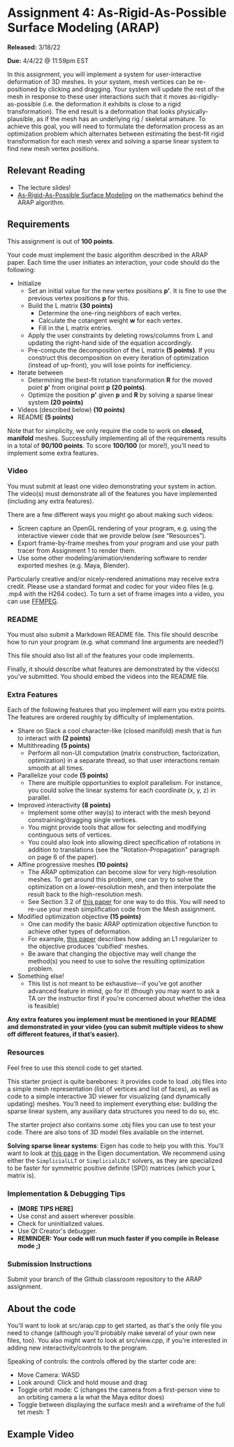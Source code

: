 # Assignment 4: As-Rigid-As-Possible Surface Modeling (ARAP)


**Released:** 3/18/22

**Due:** 4/4/22 @ 11:59pm EST

In this assignment, you will implement a system for user-interactive deformation of 3D meshes. In your system, mesh vertices can be re-positioned by clicking and dragging. Your system will update the rest of the mesh in response to these user interactions such that it moves as-rigidly-as-possible (i.e. the deformation it exhibits is close to a rigid transformation). The end result is a deformation that looks physically-plausible, as if the mesh has an underlying rig / skeletal armature. To achieve this goal, you will need to formulate the deformation process as an optimization problem which alternates between estimating the best-fit rigid transformation for each mesh verex and solving a sparse linear system to find new mesh vertex positions.


## Relevant Reading

- The lecture slides!
- [As-Rigid-As-Possible Surface Modeling](https://igl.ethz.ch/projects/ARAP/arap_web.pdf) on the mathematics behind the ARAP algorithm.


## Requirements

This assignment is out of **100 points**.

Your code must implement the basic algorithm described in the ARAP paper. Each time the user initiates an interaction, your code should do the following:

* Initialize
  * Set an initial value for the new vertex positions **p'**. It is fine to use the previous vertex positions **p** for this.
  * Build the L matrix **(30 points)**
    * Determine the one-ring neighbors of each vertex.
    * Calculate the cotangent weight **w** for each vertex.
    * Fill in the L matrix entries.
  * Apply the user constraints by deleting rows/columns from L and updating the right-hand side of the equation accordingly.
  * Pre-compute the decomposition of the L matrix **(5 points)**. If you construct this decomposition on every iteration of optimization (instead of up-front), you will lose points for inefficiency.
* Iterate between 
    * Determining the best-fit rotation transformation **R** for the moved point **p'** from original point **p** **(20 points)**.
    * Optimize the position **p'** given **p** and **R** by solving a sparse linear system **(20 points)**
* Videos (described below) **(10 points)**
* README **(5 points)**

Note that for simplicity, we only require the code to work on **closed, manifold** meshes. Successfully implementing all of the requirements results in a total of **90/100 points**.
To score **100/100** (or more!), you’ll need to implement some extra features.

### Video

You must submit at least one video demonstrating your system in action. The video(s) must demonstrate all of the features you have implemented (including any extra features).

There are a few different ways you might go about making such videos:

* Screen capture an OpenGL rendering of your program, e.g. using the interactive viewer code that we provide below (see “Resources”).
* Export frame-by-frame meshes from your program and use your path tracer from Assignment 1 to render them.
* Use some other modeling/animation/rendering software to render exported meshes (e.g. Maya, Blender).

Particularly creative and/or nicely-rendered animations may receive extra credit.
Please use a standard format and codec for your video files (e.g. .mp4 with the H264 codec).
To turn a set of frame images into a video, you can use [FFMPEG](https://hamelot.io/visualization/using-ffmpeg-to-convert-a-set-of-images-into-a-video/).

### README

You must also submit a Markdown README file. This file should describe how to run your program (e.g. what command line arguments are needed?)

This file should also list all of the features your code implements.

Finally, it should describe what features are demonstrated by the video(s) you’ve submitted. You should embed the videos into the README file.

### Extra Features
Each of the following features that you implement will earn you extra points. The features are ordered roughly by difficulty of implementation.

* Share on Slack a cool character-like (closed manifold) mesh that is fun to interact with **(2 points)**
* Multithreading **(5 points)**
  * Perform all non-UI computation (matrix construction, factorization, optimization) in a separate thread, so that user interactions remain smooth at all times.
* Parallelize your code **(5 points)**
  * There are multiple opportunities to exploit parallelism. For instance, you could solve the linear systems for each coordinate (x, y, z) in parallel. 
* Improved interactivity **(8 points)**
  * Implement some other way(s) to interact with the mesh beyond constraining/dragging single vertices.
  * You might provide tools that allow for selecting and modifying continguous sets of vertices.
  * You could also look into allowing direct specification of rotations in addition to translations (see the "Rotation-Propagation" paragraph on page 6 of the paper).
* Affine progressive meshes **(10 points)**
  * The ARAP optimization can become slow for very high-resolution meshes. To get around this problem, one can try to solve the optimization on a lower-resolution mesh, and then interpolate the result back to the high-resolution mesh.
  * See Section 3.2 of [this paper](https://www.dgp.toronto.edu/~hsuehtil/pdf/cubeStyle_high.pdf) for one way to do this. You will need to re-use your mesh simplification code from the Mesh assignment.
* Modified optimization objective **(15 points)**
  * One can modify the basic ARAP optimization objective function to achieve other types of deformation.
  * For example, [this paper](https://www.dgp.toronto.edu/~hsuehtil/pdf/cubeStyle_high.pdf) describes how adding an L1 regularizer to the objective produces 'cubified' meshes.
  * Be aware that changing the objective may well change the method(s) you need to use to solve the resulting optimization problem.
* Something else!
  * This list is not meant to be exhaustive--if you’ve got another advanced feature in mind, go for it! (though you may want to ask a TA orr the instructor first if you’re concerned about whether the idea is feasible)

**Any extra features you implement must be mentioned in your README and demonstrated in your video (you can submit multiple videos to show off different features, if that’s easier).**

### Resources

Feel free to use this stencil code to get started.

This starter project is quite barebones: it provides code to load .obj files into a simple mesh representation (list of vertices and list of faces), as well as code to a simple interactive 3D viewer for visualizing (and dynamically updating) meshes. You’ll need to implement everything else: building the sparse linear system, any auxiliary data structures you need to do so, etc.

The starter project also contains some .obj files you can use to test your code. There are also tons of 3D model files available on the internet. 

**Solving sparse linear systems**: Eigen has code to help you with this. You'll want to look at [this page](https://eigen.tuxfamily.org/dox/group__TopicSparseSystems.html) in the Eigen documentation. We recommend using either the `SimplicialLLT` or `SimplicialLDLT` solvers, as they are specialized to be faster for symmetric positive definite (SPD) matrices (which your L matrix is).

### Implementation & Debugging Tips
* **[MORE TIPS HERE]**
* Use const and assert wherever possible.
* Check for uninitialized values.
* Use Qt Creator's debugger.
* **REMINDER: Your code will run much faster if you compile in Release mode ;)**

### Submission Instructions

Submit your branch of the Github classroom repository to the ARAP assignment.

## About the code

You'll want to look at src/arap.cpp to get started, as that's the only file you need to change (although you'll probably make several of your own new files, too).
You also might want to look at src/view.cpp, if you're interested in adding new interactivity/controls to the program.

Speaking of controls: the controls offered by the starter code are:
 * Move Camera: WASD
 * Look around: Click and hold mouse and drag
 * Toggle orbit mode: C (changes the camera from a first-person view to an orbiting camera a la what the Maya editor does)
 * Toggle between displaying the surface mesh and a wireframe of the full tet mesh: T


## Example Video
